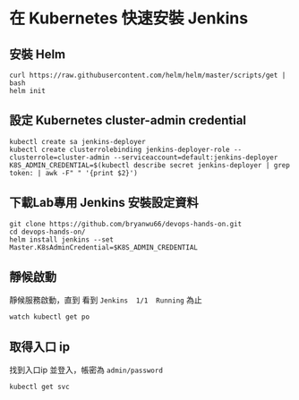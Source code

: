 # 在 Kubernetes 快速安裝 Jenkins

## 安裝 Helm

```
curl https://raw.githubusercontent.com/helm/helm/master/scripts/get | bash
helm init
```

## 設定 Kubernetes cluster-admin credential

```
kubectl create sa jenkins-deployer
kubectl create clusterrolebinding jenkins-deployer-role --clusterrole=cluster-admin --serviceaccount=default:jenkins-deployer
K8S_ADMIN_CREDENTIAL=$(kubectl describe secret jenkins-deployer | grep token: | awk -F" " '{print $2}')
```

## 下載Lab專用 Jenkins 安裝設定資料

```
git clone https://github.com/bryanwu66/devops-hands-on.git
cd devops-hands-on/
helm install jenkins --set Master.K8sAdminCredential=$K8S_ADMIN_CREDENTIAL
```

## 靜候啟動

靜候服務啟動，直到 看到 ` Jenkins  1/1  Running ` 為止

```
watch kubectl get po 
```
## 取得入口 ip

找到入口ip 並登入，帳密為 `admin/password`

```
kubectl get svc
```